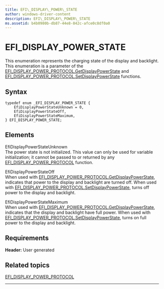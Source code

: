 ```yaml
---
title: EFI\_DISPLAY\_POWER\_STATE
author: windows-driver-content
description: EFI\_DISPLAY\_POWER\_STATE
ms.assetid: b4b0980b-db87-44e8-842c-afce0c8df0a0
---
```


# EFI\_DISPLAY\_POWER\_STATE


This enumeration represents the charging state of the display and backlight. This enumeration is a parameter of the [EFI\_DISPLAY\_POWER\_PROTOCOL.GetDisplayPowerState](efi-display-power-protocolgetdisplaypowerstate.md) and [EFI\_DISPLAY\_POWER\_PROTOCOL.SetDisplayPowerState](efi-display-power-protocolsetdisplaypowerstate.md) functions.

## Syntax


``` syntax
typedef enum _EFI_DISPLAY_POWER_STATE {  
    EfiDisplayPowerStateUnknown = 0,  
    EfiDisplayPowerStateOff,  
    EfiDisplayPowerStateMaximum,  
} EFI_DISPLAY_POWER_STATE;
```

## Elements


<a href="" id="efidisplaypowerstateunknown"></a>EfiDisplayPowerStateUnknown  
The power state is not initialized. This value can only be used for variable initialization; it cannot be passed to or returned by any [EFI\_DISPLAY\_POWER\_PROTOCOL](efi-display-power-protocol.md) function.

<a href="" id="efidisplaypowerstateoff"></a>EfiDisplayPowerStateOff  
When used with [EFI\_DISPLAY\_POWER\_PROTOCOL.GetDisplayPowerState](efi-display-power-protocolgetdisplaypowerstate.md), indicates that power to the display and backlight are turned off. When used with [EFI\_DISPLAY\_POWER\_PROTOCOL.SetDisplayPowerState](efi-display-power-protocolsetdisplaypowerstate.md), turns off power to the display and backlight.

<a href="" id="efidisplaypowerstatemaximum"></a>EfiDisplayPowerStateMaximum  
When used with [EFI\_DISPLAY\_POWER\_PROTOCOL.GetDisplayPowerState](efi-display-power-protocolgetdisplaypowerstate.md), indicates that the display and backlight have full power. When used with [EFI\_DISPLAY\_POWER\_PROTOCOL.SetDisplayPowerState](efi-display-power-protocolsetdisplaypowerstate.md), turns on full power to the display and backlight.

## Requirements


**Header:** User generated

## Related topics
[EFI\_DISPLAY\_POWER\_PROTOCOL](efi-display-power-protocol.md)  

--------------------


